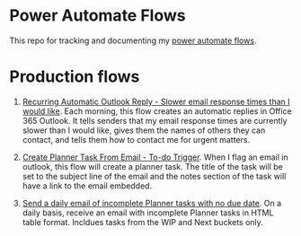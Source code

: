 # Power Automate Flows

This repo for tracking and documenting my [power automate flows](https://make.powerautomate.com/environments/Default-7b326d24-41ad-4f57-bc60-89e4a6ac721b/flows).

# Production flows

1. [Recurring Automatic Outlook Reply - Slower email response times than I would like](https://make.powerautomate.com/environments/Default-7b326d24-41ad-4f57-bc60-89e4a6ac721b/flows/242e6949-a800-401b-b9a8-a4e9fc058e4e/details). Each morning, this flow creates an automatic replies in Office 365 Outlook. It tells senders that my email response times are currently slower than I would like, gives them the names of others they can contact, and tells them how to contact me for urgent matters.

2. [Create Planner Task From Email - To-do Trigger](https://make.powerautomate.com/environments/Default-7b326d24-41ad-4f57-bc60-89e4a6ac721b/flows/d5d6a613-0c88-4ed5-9b78-7dce4dd30b82/details). When I flag an email in outlook, this flow will create a planner task. The title of the task will be set to the subject line of the email and the notes section of the task will have a link to the email embedded.

3. [Send a daily email of incomplete Planner tasks with no due date](https://make.powerautomate.com/environments/Default-7b326d24-41ad-4f57-bc60-89e4a6ac721b/flows/40ee45b0-edd5-4ee7-a12a-d44d51f6fe99/details). On a daily basis, receive an email with incomplete Planner tasks in HTML table format. Incldues tasks from the WIP and Next buckets only.
